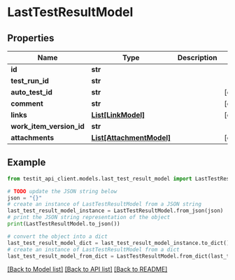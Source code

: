 # LastTestResultModel


## Properties

Name | Type | Description | Notes
------------ | ------------- | ------------- | -------------
**id** | **str** |  | 
**test_run_id** | **str** |  | 
**auto_test_id** | **str** |  | [optional] 
**comment** | **str** |  | [optional] 
**links** | [**List[LinkModel]**](LinkModel.md) |  | [optional] 
**work_item_version_id** | **str** |  | 
**attachments** | [**List[AttachmentModel]**](AttachmentModel.md) |  | [optional] 

## Example

```python
from testit_api_client.models.last_test_result_model import LastTestResultModel

# TODO update the JSON string below
json = "{}"
# create an instance of LastTestResultModel from a JSON string
last_test_result_model_instance = LastTestResultModel.from_json(json)
# print the JSON string representation of the object
print(LastTestResultModel.to_json())

# convert the object into a dict
last_test_result_model_dict = last_test_result_model_instance.to_dict()
# create an instance of LastTestResultModel from a dict
last_test_result_model_from_dict = LastTestResultModel.from_dict(last_test_result_model_dict)
```
[[Back to Model list]](../README.md#documentation-for-models) [[Back to API list]](../README.md#documentation-for-api-endpoints) [[Back to README]](../README.md)


